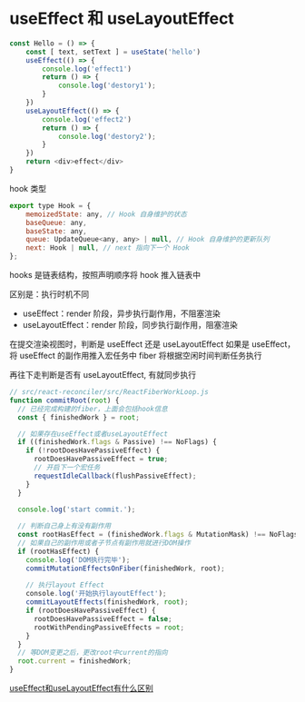 # useEffect 和 useLayoutEffect

```js
const Hello = () => {
    const [ text, setText ] = useState('hello')
    useEffect(() => {
        console.log('effect1')
        return () => {
            console.log('destory1');
        }
    })
    useLayoutEffect(() => {
        console.log('effect2')
        return () => {
            console.log('destory2');
        }
    })
    return <div>effect</div>
}
```

hook 类型
```js
export type Hook = { 
    memoizedState: any, // Hook 自身维护的状态 
    baseQueue: any,
    baseState: any,
    queue: UpdateQueue<any, any> | null, // Hook 自身维护的更新队列 
    next: Hook | null, // next 指向下一个 Hook 
};
```


hooks 是链表结构，按照声明顺序将 hook 推入链表中

区别是：执行时机不同
- useEffect：render 阶段，异步执行副作用，不阻塞渲染
- useLayoutEffect：render 阶段，同步执行副作用，阻塞渲染


在提交渲染视图时，判断是 useEffect 还是 useLayoutEffect
如果是 useEffect，将 useEffect 的副作用推入宏任务中
fiber 将根据空闲时间判断任务执行

再往下走判断是否有 useLayoutEffect, 有就同步执行


```js
// src/react-reconciler/src/ReactFiberWorkLoop.js
function commitRoot(root) {
  // 已经完成构建的fiber，上面会包括hook信息
  const { finishedWork } = root;

  // 如果存在useEffect或者useLayoutEffect
  if ((finishedWork.flags & Passive) !== NoFlags) {
    if (!rootDoesHavePassiveEffect) {
      rootDoesHavePassiveEffect = true;
      // 开启下一个宏任务
      requestIdleCallback(flushPassiveEffect);
    }
  }

  console.log('start commit.');
  
  // 判断自己身上有没有副作用
  const rootHasEffect = (finishedWork.flags & MutationMask) !== NoFlags;
  // 如果自己的副作用或者子节点有副作用就进行DOM操作
  if (rootHasEffect) {
    console.log('DOM执行完毕');  
    commitMutationEffectsOnFiber(finishedWork, root);  
  
    // 执行layout Effect  
    console.log('开始执行layoutEffect');
    commitLayoutEffects(finishedWork, root);
    if (rootDoesHavePassiveEffect) {
      rootDoesHavePassiveEffect = false;
      rootWithPendingPassiveEffects = root;
    }
  }
  // 等DOM变更之后，更改root中current的指向
  root.current = finishedWork;
}
```



[useEffect和useLayoutEffect有什么区别](https://juejin.cn/post/7240600121208504375)

